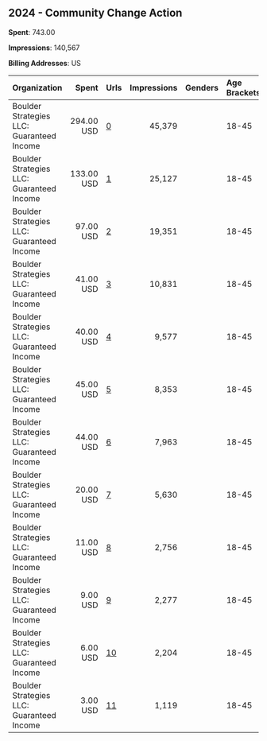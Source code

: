 ## 2024 - Community Change Action 
**Spent**: 743.00

**Impressions**: 140,567

**Billing Addresses**: US

|Organization|Spent|Urls|Impressions|Genders|Age Brackets|Country Codes|
|:---|---:|:---|---:|:---|:---|:---|
|Boulder Strategies LLC: Guaranteed Income|294.00 USD|[0](https://www.snap.com/political-ads/asset/36db7211eb05f062cbd5e7214bcef66398cb28f047905c276232611e13355596?mediaType=png)|45,379||18-45|united states|
|Boulder Strategies LLC: Guaranteed Income|133.00 USD|[1](https://www.snap.com/political-ads/asset/d7bb61e50f17f7f9858adc3567cca62855590420cec606e883e1d7ba72a7eba3?mediaType=png)|25,127||18-45|united states|
|Boulder Strategies LLC: Guaranteed Income|97.00 USD|[2](https://www.snap.com/political-ads/asset/2322d8ede3f30b4ff3c321d2d7c03aeddec374e57490828d1d5e563d7cdd0241?mediaType=png)|19,351||18-45|united states|
|Boulder Strategies LLC: Guaranteed Income|41.00 USD|[3](https://www.snap.com/political-ads/asset/d7bb61e50f17f7f9858adc3567cca62855590420cec606e883e1d7ba72a7eba3?mediaType=png)|10,831||18-45|united states|
|Boulder Strategies LLC: Guaranteed Income|40.00 USD|[4](https://www.snap.com/political-ads/asset/36db7211eb05f062cbd5e7214bcef66398cb28f047905c276232611e13355596?mediaType=png)|9,577||18-45|united states|
|Boulder Strategies LLC: Guaranteed Income|45.00 USD|[5](https://www.snap.com/political-ads/asset/4454db04fa0bfe03c82fc74f22e28e273622b732d9eac7b87c822c336dab328d?mediaType=png)|8,353||18-45|united states|
|Boulder Strategies LLC: Guaranteed Income|44.00 USD|[6](https://www.snap.com/political-ads/asset/dd8073f1bee019a3a6b2d4a0a55d857e4566e4ac58fe77cb701d798bd031f74c?mediaType=png)|7,963||18-45|united states|
|Boulder Strategies LLC: Guaranteed Income|20.00 USD|[7](https://www.snap.com/political-ads/asset/2322d8ede3f30b4ff3c321d2d7c03aeddec374e57490828d1d5e563d7cdd0241?mediaType=png)|5,630||18-45|united states|
|Boulder Strategies LLC: Guaranteed Income|11.00 USD|[8](https://www.snap.com/political-ads/asset/4454db04fa0bfe03c82fc74f22e28e273622b732d9eac7b87c822c336dab328d?mediaType=png)|2,756||18-45|united states|
|Boulder Strategies LLC: Guaranteed Income|9.00 USD|[9](https://www.snap.com/political-ads/asset/dd8073f1bee019a3a6b2d4a0a55d857e4566e4ac58fe77cb701d798bd031f74c?mediaType=png)|2,277||18-45|united states|
|Boulder Strategies LLC: Guaranteed Income|6.00 USD|[10](https://www.snap.com/political-ads/asset/d74afa91433a6217934b6ed21471d9a99bed2ca3ad050ce55cfdc5164c2de952?mediaType=png)|2,204||18-45|united states|
|Boulder Strategies LLC: Guaranteed Income|3.00 USD|[11](https://www.snap.com/political-ads/asset/2b16eac8e17aac6ff8abd43e37b9d666068b53f1c30b2d1636982a016b7f0cc7?mediaType=png)|1,119||18-45|united states|
